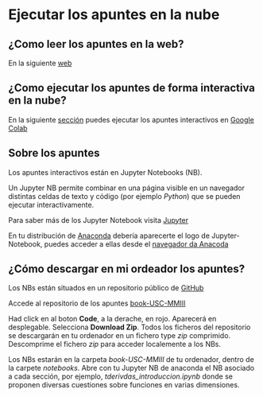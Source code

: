 # Ejecutar los apuntes en la nube


## ¿Como leer los apuntes en la web?

 En la siguiente [web](https://jahernando.github.io/book-USC-MMIII)

## ¿Como ejecutar los apuntes de forma interactiva en la nube?

 En la siguiente [sección](https://jahernando.github.io/book-USC-MMIII/run_cloud.html) puedes ejecutar los apuntes interactivos en [Google Colab](https://colab.research.google.com/?hl=es)

## Sobre los apuntes

Los apuntes interactivos están en Jupyter Notebooks (NB). 

Un Jupyter NB permite combinar en una página visible en un navegador distintas celdas de texto y código (por ejemplo *Python*) que se pueden ejecutar interactivamente. 

Para saber más de los Jupyter Notebook visita [Jupyter](https://jupyter.org)

En tu distribución de [Anaconda](https://anaconda.org) debería aparecerte el logo de Jupyter-Notebook, puedes acceder a ellas desde el [navegador da Anacoda](https://docs.anaconda.com/navigator)

## ¿Cómo descargar en mi ordeador los apuntes?

Los NBs están situados en un repositorio público de [GitHub](https://github.com)

Accede al repositorio de los apuntes [book-USC-MMIII](https://github.com/jahernando/book-USC-MMIII)  

Had click en al boton **Code**, a la derache, en rojo. Aparecerá en desplegable. Selecciona **Download Zip**. Todos los ficheros del repositorio se descargarán en tu ordenador en un fichero type *zip* comprimido. Descomprime el fichero *zip* para acceder localemente a los NBs.

Los NBs estarán en la carpeta *book-USC-MMIII* de tu ordenador, dentro de la carpete *notebooks*. Abre con tu Jupyter NB de anaconda el NB asociado a cada sección, por ejemplo, *tderivdas_introduccion.ipynb* donde se proponen diversas cuestiones sobre funciones en varias dimensiones.

